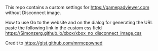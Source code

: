 
This repo contains a custom settings for https://gamepadviewer.com without Disconnect image.

How to use
Go to the website and on the dialog for generating the URL paste the following link in the custom css field
https://Simonzerg.github.io/xbox/xbox_no_disconnect_image.css


Credit to https://gist.github.com/mrmcpowned
